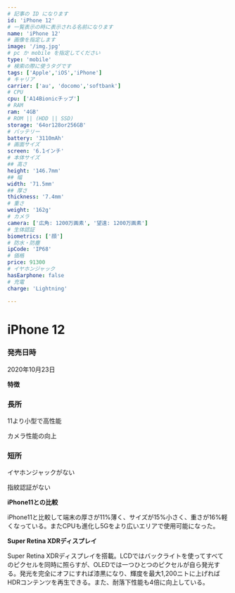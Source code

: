 ```yaml
---
# 記事の ID になります
id: 'iPhone 12'
# 一覧表示の時に表示される名前になります
name: 'iPhone 12'
# 画像を指定します
image: '/img.jpg'
# pc か mobile を指定してください
type: 'mobile'
# 検索の際に使うタグです
tags: ['Apple','iOS','iPhone']
# キャリア
carrier: ['au', 'docomo','softbank']
# CPU
cpu: ['A14Bionicチップ']
# RAM
ram: '4GB'
# ROM || (HDD || SSD)
storage: '64or128or256GB'
# バッテリー
battery: '3110mAh'
# 画面サイズ
screen: '6.1インチ'
# 本体サイズ
## 高さ
height: '146.7mm'
## 幅
width: '71.5mm'
## 厚さ
thickness: '7.4mm'
# 重さ
weight: '162g'
# カメラ
camera: ['広角: 1200万画素', '望遠: 1200万画素']
# 生体認証
biometrics: ['顔']
# 防水・防塵
ipCode: 'IP68'
# 価格
price: 91300
# イヤホンジャック
hasEarphone: false
# 充電
charge: 'Lightning'

---
```


# iPhone 12

### 発売日時
2020年10月23日
  
**特徴**

### 長所

11より小型で高性能

カメラ性能の向上

### 短所

イヤホンジャックがない

指紋認証がない

**iPhone11との比較**

iPhone11と比較して端末の厚さが11%薄く、サイズが15%小さく、重さが16%軽くなっている。またCPUも進化し5Gをより広いエリアで使用可能になった。

**Super Retina XDRディスプレイ**

Super Retina XDRディスプレイを搭載。LCDではバックライトを使ってすべてのピクセルを同時に照らすが、OLEDでは一つひとつのピクセルが自ら発光する。発光を完全にオフにすれば漆黒になり、輝度を最大1,200ニトに上げればHDRコンテンツを再生できる。また、耐落下性能も4倍に向上している。